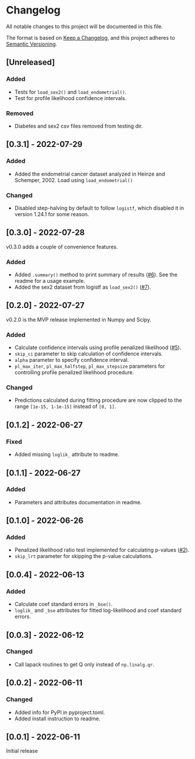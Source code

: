 # Changelog
All notable changes to this project will be documented in this file.

The format is based on [Keep a Changelog](https://keepachangelog.com/en/1.0.0/),
and this project adheres to [Semantic Versioning](https://semver.org/spec/v2.0.0.html).

## [Unreleased]
### Added
- Tests for `load_sex2()` and `load_endometrial()`.
- Test for profile likelihood confidence intervals.
### Removed
- Diabetes and sex2 csv files removed from testing dir.

## [0.3.1] - 2022-07-29
### Added
- Added the endometrial cancer dataset analyzed in Heinze and Schemper, 2002. Load using `load_endometrial()`
### Changed
- Disabled step-halving by default to follow `logistf`, which disabled it in version 1.24.1 for some reason.

## [0.3.0] - 2022-07-28
v0.3.0 adds a couple of convenience features.
### Added
- Added `.summary()` method to print summary of results ([#6](https://github.com/jzluo/firthlogist/pull/6)). See the readme for a usage example.
- Added the sex2 dataset from logistf as `load_sex2()` ([#7](https://github.com/jzluo/firthlogist/pull/7)).

## [0.2.0] - 2022-07-27
v0.2.0 is the MVP release implemented in Numpy and Scipy.
### Added
- Calculate confidence intervals using profile penalized likelihood ([#5](https://github.com/jzluo/firthlogist/pull/5)).
- `skip_ci` parameter to skip calculation of confidence intervals.
- `alpha` parameter to specify confidence interval.
- `pl_max_iter`, `pl_max_halfstep`, `pl_max_stepsize` parameters for controlling profile penalized likelihood procedure.
### Changed
- Predictions calculated during fitting procedure are now clipped to the range `[1e-15, 1-1e-15]` instead of `[0, 1]`.


## [0.1.2] - 2022-06-27
### Fixed
- Added missing `loglik_` attribute to readme.

## [0.1.1] - 2022-06-27
### Added
- Parameters and attributes documentation in readme.

## [0.1.0] - 2022-06-26
### Added
- Penalized likelihood ratio test implemented for calculating p-values ([#2](https://github.com/jzluo/firthlogist/pull/2)).
- `skip_lrt` parameter for skipping the p-value calculations.

## [0.0.4] - 2022-06-13
### Added
- Calculate coef standard errors in `_bse()`.
- `loglik_` and `_bse` attributes for fitted log-likelihood and coef standard errors.

## [0.0.3] - 2022-06-12
### Changed
- Call lapack routines to get Q only instead of `np.linalg.qr`.

## [0.0.2] - 2022-06-11
### Changed
- Added info for PyPI in pyproject.toml.
- Added install instruction to readme.

## [0.0.1] - 2022-06-11
Initial release
